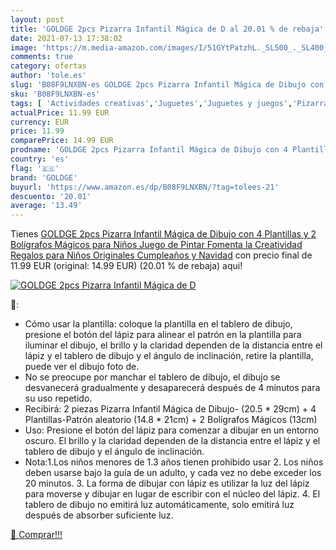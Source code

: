 ```yaml
---
layout: post
title: 'GOLDGE 2pcs Pizarra Infantil Mágica de D al 20.01 % de rebaja'
date: 2021-07-13 17:38:02
image: 'https://m.media-amazon.com/images/I/51GYtPatzhL._SL500_._SL400_.jpg'
comments: true
category: ofertas
author: 'tole.es'
slug: 'B08F9LNXBN-es GOLDGE 2pcs Pizarra Infantil Mágica de Dibujo con 4...'
sku: 'B08F9LNXBN-es'
tags: [ 'Actividades creativas','Juguetes','Juguetes y juegos','Pizarras mágicas para niños','Pizarras para niños','goldge','navidad', ]
actualPrice: 11.99 EUR
currency: EUR
price: 11.99
comparePrice: 14.99 EUR
prodname: 'GOLDGE 2pcs Pizarra Infantil Mágica de Dibujo con 4 Plantillas y 2 Bolígrafos Mágicos para Niños  Juego de Pintar Fomenta la Creatividad Regalos para Niños Originales Cumpleaños y Navidad'
country: 'es'
flag: '🇪🇸'
brand: 'GOLDGE'
buyurl: 'https://www.amazon.es/dp/B08F9LNXBN/?tag=tolees-21'
descuento: '20.01'
average: '13.49'
---
```


Tienes [GOLDGE 2pcs Pizarra Infantil Mágica de Dibujo con 4 Plantillas y 2 Bolígrafos Mágicos para Niños  Juego de Pintar Fomenta la Creatividad Regalos para Niños Originales Cumpleaños y Navidad](https://www.amazon.es/dp/B08F9LNXBN/?tag=tolees-21) con precio final de  11.99 EUR (original: 14.99 EUR) (20.01 %  de rebaja) aqui!

[![GOLDGE 2pcs Pizarra Infantil Mágica de D](https://m.media-amazon.com/images/I/51GYtPatzhL._SL500_._SL400_.jpg)](https://www.amazon.es/dp/B08F9LNXBN/?tag=tolees-21)

🔎:

- Cómo usar la plantilla: coloque la plantilla en el tablero de dibujo, presione el botón del lápiz para alinear el patrón en la plantilla para iluminar el dibujo, el brillo y la claridad dependen de la distancia entre el lápiz y el tablero de dibujo y el ángulo de inclinación, retire la plantilla, puede ver el dibujo foto de.
- No se preocupe por manchar el tablero de dibujo, el dibujo se desvanecerá gradualmente y desaparecerá después de 4 minutos para su uso repetido.
- Recibirá: 2 piezas Pizarra Infantil Mágica de Dibujo- (20.5 * 29cm) + 4 Plantillas-Patrón aleatorio (14.8 * 21cm) + 2 Bolígrafos Mágicos (13cm)
- Uso: Presione el botón del lápiz para comenzar a dibujar en un entorno oscuro. El brillo y la claridad dependen de la distancia entre el lápiz y el tablero de dibujo y el ángulo de inclinación.
- Nota:1.Los niños menores de 1.3 años tienen prohibido usar 2. Los niños deben usarse bajo la guía de un adulto, y cada vez no debe exceder los 20 minutos. 3. La forma de dibujar con lápiz es utilizar la luz del lápiz para moverse y dibujar en lugar de escribir con el núcleo del lápiz. 4. El tablero de dibujo no emitirá luz automáticamente, solo emitirá luz después de absorber suficiente luz.

[🛒 Comprar!!!](https://www.amazon.es/dp/B08F9LNXBN/?tag=tolees-21)
